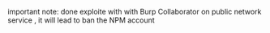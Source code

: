 important note: 
done exploite with with Burp Collaborator on public network service , it will lead to ban the NPM account 
